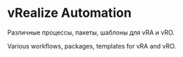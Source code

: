 # vRealize Automation

Различные процессы, пакеты, шаблоны для vRA и vRO.

Various workflows, packages, templates for vRA and vRO.
